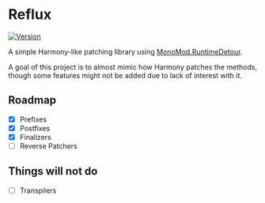 # Reflux

[![Version](https://img.shields.io/nuget/v/Reflux.svg?style=flat-square)](https://www.nuget.org/packages/Reflux/)

A simple Harmony-like patching library using [MonoMod.RuntimeDetour](https://github.com/MonoMod/MonoMod).

A goal of this project is to almost mimic how Harmony patches the methods, though some features might not be added due to
lack of interest with it.

## Roadmap
+ [x] Prefixes
+ [x] Postfixes
+ [x] Finalizers
+ [ ] Reverse Patchers

## Things will not do
+ [ ] Transpilers
